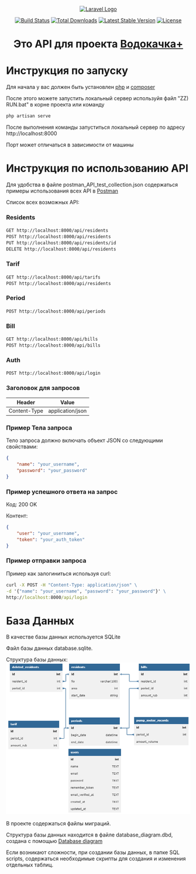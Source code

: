 <p align="center"><a href="https://laravel.com" target="_blank"><img src="https://raw.githubusercontent.com/laravel/art/master/logo-lockup/5%20SVG/2%20CMYK/1%20Full%20Color/laravel-logolockup-cmyk-red.svg" width="400" alt="Laravel Logo"></a></p>

<p align="center">
<a href="https://github.com/laravel/framework/actions"><img src="https://github.com/laravel/framework/workflows/tests/badge.svg" alt="Build Status"></a>
<a href="https://packagist.org/packages/laravel/framework"><img src="https://img.shields.io/packagist/dt/laravel/framework" alt="Total Downloads"></a>
<a href="https://packagist.org/packages/laravel/framework"><img src="https://img.shields.io/packagist/v/laravel/framework" alt="Latest Stable Version"></a>
<a href="https://packagist.org/packages/laravel/framework"><img src="https://img.shields.io/packagist/l/laravel/framework" alt="License"></a>
</p>

<h1 align="center">Это API для проекта <a href="https://github.com/Mark65537/pumphouse-frontend">Водокачка+</a></h1>

# Инструкция по запуску
Для начала у вас должен быть установлен <a href="https://www.php.net/downloads.php">php</a> и <a href="https://getcomposer.org/download/">composer</a>
</p>
После этого можете запустить локальный сервер используйя файл "ZZ) RUN.bat" в корне проекта или команду

```bash
php artisan serve
```
После выполнения команды запуститься локальный сервер по адресу 
http://localhost:8000 

Порт может отличаться в зависимости от машины
# Инструкция по использованию API
Для удобства в файле postman_API_test_collection.json 
содержаться примеры использования всех API в 
<a href="https://www.php.net/downloads.php">Postman</a> 

Список всех возможных API:

### Residents
`GET http://localhost:8000/api/residents`</br>
`POST http://localhost:8000/api/residents`</br>
`PUT http://localhost:8000/api/residents/id`</br>
`DELETE http://localhost:8000/api/residents`</br>
### Tarif
`GET http://localhost:8000/api/tarifs`</br>
`POST http://localhost:8000/api/residents`</br>
### Period
`POST http://localhost:8000/api/periods`</br>
### Bill
`GET http://localhost:8000/api/bills`</br>
`POST http://localhost:8000/api/bills`</br>
### Auth
`POST http://localhost:8000/api/login`</br>

### Заголовок для запросов

| Header | Value |
| ------ | ----- |
| Content-Type | application/json |

### Пример Тела запроса

Тело запроса должно включать объект JSON со следующими свойствами:

```json
{
    "name": "your_username",
    "password": "your_password"
}
```
### Пример успешного ответа на запрос

Код: 200 OK

Контент:
```json
{
    "user": "your_username",
    "token": "your_auth_token"
}
```

### Пример отправки запроса

Пример как залогиниться используя curl:

```bat
curl -X POST -H "Content-Type: application/json" \
-d '{"name": "your_username", "password": "your_password"}' \
http://localhost:8000/api/login
```
# База Данных
В качестве базы данных используется SQLite

Файл базы данных database.sqlite.

Структура базы данных:
<img src="Screens/database_diagram.png">

В проекте содержаться файлы миграций. 

Структура базы данных находится
в файле database_diagram.dbd, создана с помощью <a href="https://databasediagram.com/app">Database diagram</a> 

Если возникают сложности, при создании базы данных, 
в папке SQL scripts, содержаться необходимые скрипты
для создания и изменения отдельных таблиц.

